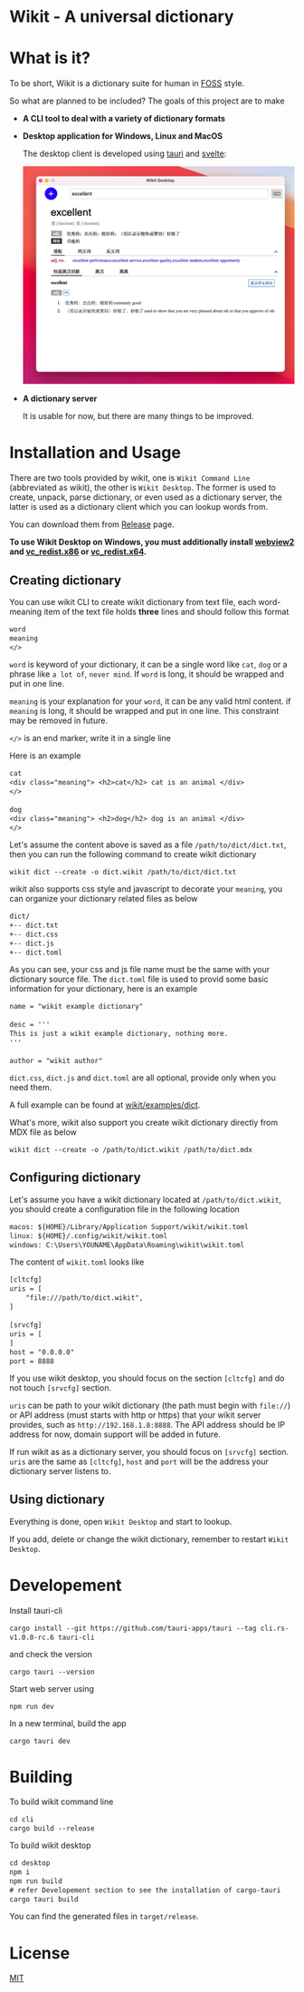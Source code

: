 # Wikit - A universal dictionary

# What is it?

To be short, Wikit is a dictionary suite for human in [FOSS](https://en.wikipedia.org/wiki/Free_and_open-source_software) style.

So what are planned to be included? The goals of this project are to make

- **A CLI tool to deal with a variety of dictionary formats**

- **Desktop application for Windows, Linux and MacOS**

    The desktop client is developed using [tauri](https://tauri.studio/en/) and [svelte](https://svelte.dev/):

    ![lookup ui](./docs/imgs/lookup.jpg "lookup ui")

- **A dictionary server**

    It is usable for now, but there are many things to be improved.

# Installation and Usage

There are two tools provided by wikit, one is `Wikit Command Line` (abbreviated as wikit), the other is `Wikit Desktop`.
The former is used to create, unpack, parse dictionary, or even used as a dictionary server, the
latter is used as a dictionary client which you can lookup words from.

You can download them from [Release](https://github.com/ikey4u/wikit/releases) page.

**To use Wikit Desktop on Windows, you must additionally install [webview2](https://developer.microsoft.com/en-us/microsoft-edge/webview2/#download-section) and [vc_redist.x86](https://aka.ms/vs/17/release/vc_redist.x86.exe) or [vc_redist.x64](https://aka.ms/vs/17/release/vc_redist.x64.exe).**

## Creating dictionary

You can use wikit CLI to create wikit dictionary from text file, each word-meaning item of the text
file holds **three** lines and should follow this format

```
word
meaning
</>
```

`word` is keyword of your dictionary, it can be a single word like `cat`, `dog` or a phrase
like `a lot of`, `never mind`. If `word` is long, it should be wrapped and put in one line.

`meaning` is your explanation for your `word`, it can be any valid html content. if `meaning` is
long, it should be wrapped and put in one line. This constraint may be removed in future.

`</>` is an end marker, write it in a single line

Here is an example

```
cat
<div class="meaning"> <h2>cat</h2> cat is an animal </div>
</>

dog
<div class="meaning"> <h2>dog</h2> dog is an animal </div>
</>
```

Let's assume the content above is saved as a file `/path/to/dict/dict.txt`, then 
you can run the following command to create wikit dictionary

    wikit dict --create -o dict.wikit /path/to/dict/dict.txt

wikit also supports css style and javascript to decorate your `meaning`, you can organize your
dictionary related files as below

    dict/
    +-- dict.txt
    +-- dict.css
    +-- dict.js
    +-- dict.toml

As you can see, your css and js file name must be the same with your dictionary source file.
The `dict.toml` file is used to provid some basic information for your dictionary, here is an example

    name = "wikit example dictionary"

    desc = '''
    This is just a wikit example dictionary, nothing more.
    '''

    author = "wikit author"

`dict.css`, `dict.js` and `dict.toml` are all optional, provide only when you need them.

A full example can be found at [wikit/examples/dict](https://github.com/ikey4u/wikit/tree/master/examples/dict).

What's more, wikit also support you create wikit dictionary directly from MDX file as below

    wikit dict --create -o /path/to/dict.wikit /path/to/dict.mdx

## Configuring dictionary

Let's assume you have a wikit dictionary located at `/path/to/dict.wikit`, you should create a
configuration file in the following location

```
macos: ${HOME}/Library/Application Support/wikit/wikit.toml
linux: ${HOME}/.config/wikit/wikit.toml
windows: C:\Users\YOUNAME\AppData\Roaming\wikit\wikit.toml
```

The content of `wikit.toml` looks like

```
[cltcfg]                          
uris = [                          
    "file:///path/to/dict.wikit", 
]                                 
                                  
[srvcfg]                          
uris = [                          
]                                 
host = "0.0.0.0"                  
port = 8888
```

If you use wikit desktop, you should focus on the section `[cltcfg]` and do not touch `[srvcfg]` section.

`uris` can be path to your wikit dictionary (the path must begin with `file://`) or API address (must
starts with http or https) that your wikit server provides, such as `http://192.168.1.8:8888`.
The API address should be IP address for now, domain support will be added in future.

If run wikit as as a dictionary server, you should focus on `[srvcfg]` section.
`uris` are the same as `[cltcfg]`, `host` and `port` will be the address your dictionary server
listens to.

## Using dictionary

Everything is done, open `Wikit Desktop` and start to lookup.

If you add, delete or change the wikit dictionary, remember to restart `Wikit Desktop`.

# Developement

Install tauri-cli

    cargo install --git https://github.com/tauri-apps/tauri --tag cli.rs-v1.0.0-rc.6 tauri-cli 

and check the version

    cargo tauri --version

Start web server using

    npm run dev

In a new terminal, build the app

    cargo tauri dev

# Building

To build wikit command line

    cd cli
    cargo build --release

To build wikit desktop

    cd desktop
    npm i
    npm run build
    # refer Developement section to see the installation of cargo-tauri
    cargo tauri build

You can find the generated files in `target/release`.

# License

[MIT](./LICENSE)
